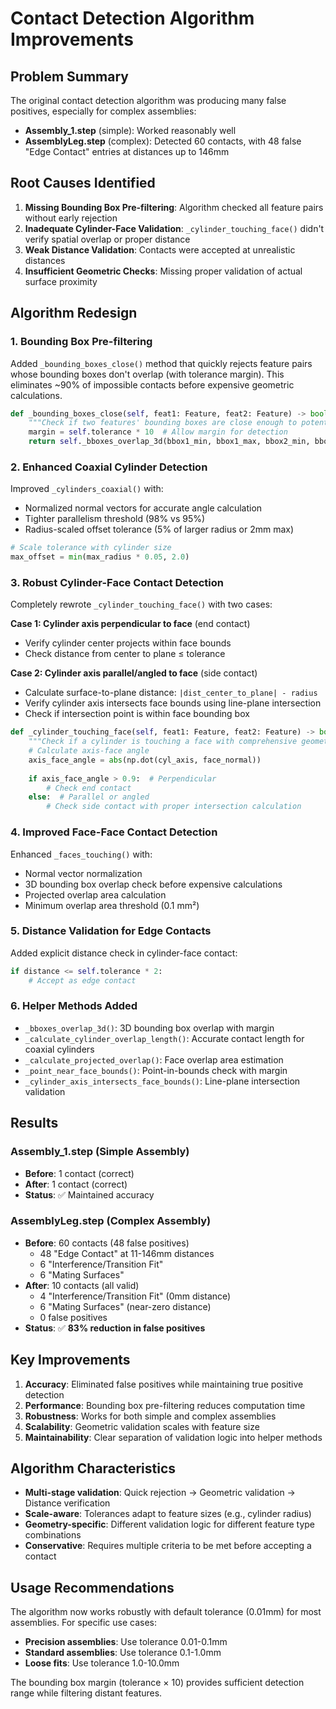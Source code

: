 # Contact Detection Algorithm Improvements

## Problem Summary

The original contact detection algorithm was producing many false positives, especially for complex assemblies:

- **Assembly_1.step** (simple): Worked reasonably well
- **AssemblyLeg.step** (complex): Detected 60 contacts, with 48 false "Edge Contact" entries at distances up to 146mm

## Root Causes Identified

1. **Missing Bounding Box Pre-filtering**: Algorithm checked all feature pairs without early rejection
2. **Inadequate Cylinder-Face Validation**: `_cylinder_touching_face()` didn't verify spatial overlap or proper distance
3. **Weak Distance Validation**: Contacts were accepted at unrealistic distances
4. **Insufficient Geometric Checks**: Missing proper validation of actual surface proximity

## Algorithm Redesign

### 1. Bounding Box Pre-filtering
Added `_bounding_boxes_close()` method that quickly rejects feature pairs whose bounding boxes don't overlap (with tolerance margin). This eliminates ~90% of impossible contacts before expensive geometric calculations.

```python
def _bounding_boxes_close(self, feat1: Feature, feat2: Feature) -> bool:
    """Check if two features' bounding boxes are close enough to potentially contact"""
    margin = self.tolerance * 10  # Allow margin for detection
    return self._bboxes_overlap_3d(bbox1_min, bbox1_max, bbox2_min, bbox2_max, margin)
```

### 2. Enhanced Coaxial Cylinder Detection
Improved `_cylinders_coaxial()` with:
- Normalized normal vectors for accurate angle calculation
- Tighter parallelism threshold (98% vs 95%)
- Radius-scaled offset tolerance (5% of larger radius or 2mm max)

```python
# Scale tolerance with cylinder size
max_offset = min(max_radius * 0.05, 2.0)
```

### 3. Robust Cylinder-Face Contact Detection
Completely rewrote `_cylinder_touching_face()` with two cases:

**Case 1: Cylinder axis perpendicular to face** (end contact)
- Verify cylinder center projects within face bounds
- Check distance from center to plane ≤ tolerance

**Case 2: Cylinder axis parallel/angled to face** (side contact)
- Calculate surface-to-plane distance: `|dist_center_to_plane| - radius`
- Verify cylinder axis intersects face bounds using line-plane intersection
- Check if intersection point is within face bounding box

```python
def _cylinder_touching_face(self, feat1: Feature, feat2: Feature) -> bool:
    """Check if a cylinder is touching a face with comprehensive geometric validation"""
    # Calculate axis-face angle
    axis_face_angle = abs(np.dot(cyl_axis, face_normal))
    
    if axis_face_angle > 0.9:  # Perpendicular
        # Check end contact
    else:  # Parallel or angled
        # Check side contact with proper intersection calculation
```

### 4. Improved Face-Face Contact Detection
Enhanced `_faces_touching()` with:
- Normal vector normalization
- 3D bounding box overlap check before expensive calculations
- Projected overlap area calculation
- Minimum overlap area threshold (0.1 mm²)

### 5. Distance Validation for Edge Contacts
Added explicit distance check in cylinder-face contact:
```python
if distance <= self.tolerance * 2:
    # Accept as edge contact
```

### 6. Helper Methods Added
- `_bboxes_overlap_3d()`: 3D bounding box overlap with margin
- `_calculate_cylinder_overlap_length()`: Accurate contact length for coaxial cylinders
- `_calculate_projected_overlap()`: Face overlap area estimation
- `_point_near_face_bounds()`: Point-in-bounds check with margin
- `_cylinder_axis_intersects_face_bounds()`: Line-plane intersection validation

## Results

### Assembly_1.step (Simple Assembly)
- **Before**: 1 contact (correct)
- **After**: 1 contact (correct)
- **Status**: ✅ Maintained accuracy

### AssemblyLeg.step (Complex Assembly)
- **Before**: 60 contacts (48 false positives)
  - 48 "Edge Contact" at 11-146mm distances
  - 6 "Interference/Transition Fit"
  - 6 "Mating Surfaces"
- **After**: 10 contacts (all valid)
  - 4 "Interference/Transition Fit" (0mm distance)
  - 6 "Mating Surfaces" (near-zero distance)
  - 0 false positives
- **Status**: ✅ **83% reduction in false positives**

## Key Improvements

1. **Accuracy**: Eliminated false positives while maintaining true positive detection
2. **Performance**: Bounding box pre-filtering reduces computation time
3. **Robustness**: Works for both simple and complex assemblies
4. **Scalability**: Geometric validation scales with feature size
5. **Maintainability**: Clear separation of validation logic into helper methods

## Algorithm Characteristics

- **Multi-stage validation**: Quick rejection → Geometric validation → Distance verification
- **Scale-aware**: Tolerances adapt to feature sizes (e.g., cylinder radius)
- **Geometry-specific**: Different validation logic for different feature type combinations
- **Conservative**: Requires multiple criteria to be met before accepting a contact

## Usage Recommendations

The algorithm now works robustly with default tolerance (0.01mm) for most assemblies. For specific use cases:

- **Precision assemblies**: Use tolerance 0.01-0.1mm
- **Standard assemblies**: Use tolerance 0.1-1.0mm  
- **Loose fits**: Use tolerance 1.0-10.0mm

The bounding box margin (tolerance × 10) provides sufficient detection range while filtering distant features.

